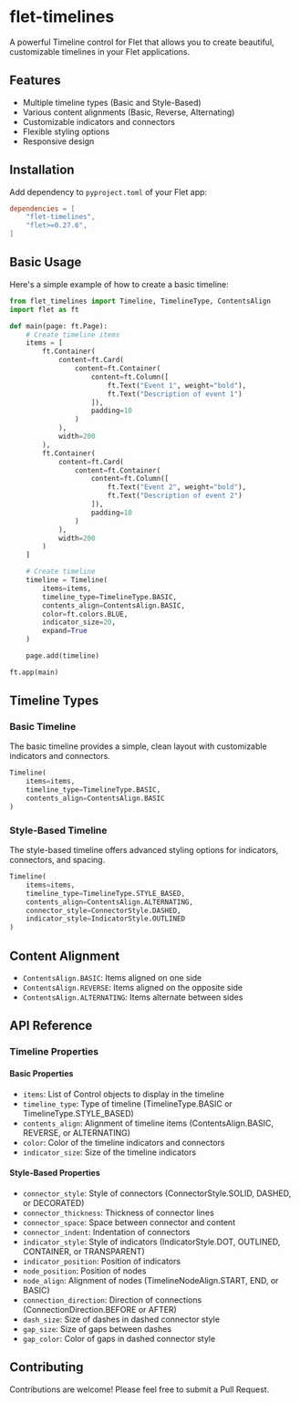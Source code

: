 # flet-timelines
A powerful Timeline control for Flet that allows you to create beautiful, customizable timelines in your Flet applications.

## Features
- Multiple timeline types (Basic and Style-Based)
- Various content alignments (Basic, Reverse, Alternating)
- Customizable indicators and connectors
- Flexible styling options
- Responsive design

## Installation

Add dependency to `pyproject.toml` of your Flet app:

```toml
dependencies = [
    "flet-timelines",
    "flet>=0.27.6",
]
```

## Basic Usage

Here's a simple example of how to create a basic timeline:

```python
from flet_timelines import Timeline, TimelineType, ContentsAlign
import flet as ft

def main(page: ft.Page):
    # Create timeline items
    items = [
        ft.Container(
            content=ft.Card(
                content=ft.Container(
                    content=ft.Column([
                        ft.Text("Event 1", weight="bold"),
                        ft.Text("Description of event 1")
                    ]),
                    padding=10
                )
            ),
            width=200
        ),
        ft.Container(
            content=ft.Card(
                content=ft.Container(
                    content=ft.Column([
                        ft.Text("Event 2", weight="bold"),
                        ft.Text("Description of event 2")
                    ]),
                    padding=10
                )
            ),
            width=200
        )
    ]

    # Create timeline
    timeline = Timeline(
        items=items,
        timeline_type=TimelineType.BASIC,
        contents_align=ContentsAlign.BASIC,
        color=ft.colors.BLUE,
        indicator_size=20,
        expand=True
    )

    page.add(timeline)

ft.app(main)
```

## Timeline Types

### Basic Timeline
The basic timeline provides a simple, clean layout with customizable indicators and connectors.

```python
Timeline(
    items=items,
    timeline_type=TimelineType.BASIC,
    contents_align=ContentsAlign.BASIC
)
```

### Style-Based Timeline
The style-based timeline offers advanced styling options for indicators, connectors, and spacing.

```python
Timeline(
    items=items,
    timeline_type=TimelineType.STYLE_BASED,
    contents_align=ContentsAlign.ALTERNATING,
    connector_style=ConnectorStyle.DASHED,
    indicator_style=IndicatorStyle.OUTLINED
)
```

## Content Alignment

- `ContentsAlign.BASIC`: Items aligned on one side
- `ContentsAlign.REVERSE`: Items aligned on the opposite side
- `ContentsAlign.ALTERNATING`: Items alternate between sides

## API Reference

### Timeline Properties

#### Basic Properties
- `items`: List of Control objects to display in the timeline
- `timeline_type`: Type of timeline (TimelineType.BASIC or TimelineType.STYLE_BASED)
- `contents_align`: Alignment of timeline items (ContentsAlign.BASIC, REVERSE, or ALTERNATING)
- `color`: Color of the timeline indicators and connectors
- `indicator_size`: Size of the timeline indicators

#### Style-Based Properties
- `connector_style`: Style of connectors (ConnectorStyle.SOLID, DASHED, or DECORATED)
- `connector_thickness`: Thickness of connector lines
- `connector_space`: Space between connector and content
- `connector_indent`: Indentation of connectors
- `indicator_style`: Style of indicators (IndicatorStyle.DOT, OUTLINED, CONTAINER, or TRANSPARENT)
- `indicator_position`: Position of indicators
- `node_position`: Position of nodes
- `node_align`: Alignment of nodes (TimelineNodeAlign.START, END, or BASIC)
- `connection_direction`: Direction of connections (ConnectionDirection.BEFORE or AFTER)
- `dash_size`: Size of dashes in dashed connector style
- `gap_size`: Size of gaps between dashes
- `gap_color`: Color of gaps in dashed connector style

## Contributing
Contributions are welcome! Please feel free to submit a Pull Request.
